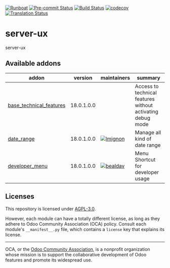 
[![Runboat](https://img.shields.io/badge/runboat-Try%20me-875A7B.png)](https://runboat.odoo-community.org/builds?repo=OCA/server-ux&target_branch=18.0)
[![Pre-commit Status](https://github.com/OCA/server-ux/actions/workflows/pre-commit.yml/badge.svg?branch=18.0)](https://github.com/OCA/server-ux/actions/workflows/pre-commit.yml?query=branch%3A18.0)
[![Build Status](https://github.com/OCA/server-ux/actions/workflows/test.yml/badge.svg?branch=18.0)](https://github.com/OCA/server-ux/actions/workflows/test.yml?query=branch%3A18.0)
[![codecov](https://codecov.io/gh/OCA/server-ux/branch/18.0/graph/badge.svg)](https://codecov.io/gh/OCA/server-ux)
[![Translation Status](https://translation.odoo-community.org/widgets/server-ux-18-0/-/svg-badge.svg)](https://translation.odoo-community.org/engage/server-ux-18-0/?utm_source=widget)

<!-- /!\ do not modify above this line -->

# server-ux

server-ux

<!-- /!\ do not modify below this line -->

<!-- prettier-ignore-start -->

[//]: # (addons)

Available addons
----------------
addon | version | maintainers | summary
--- | --- | --- | ---
[base_technical_features](base_technical_features/) | 18.0.1.0.0 |  | Access to technical features without activating debug mode
[date_range](date_range/) | 18.0.1.0.0 | [![lmignon](https://github.com/lmignon.png?size=30px)](https://github.com/lmignon) | Manage all kind of date range
[developer_menu](developer_menu/) | 18.0.1.0.0 | [![bealdav](https://github.com/bealdav.png?size=30px)](https://github.com/bealdav) | Menu Shortcut for developer usage

[//]: # (end addons)

<!-- prettier-ignore-end -->

## Licenses

This repository is licensed under [AGPL-3.0](LICENSE).

However, each module can have a totally different license, as long as they adhere to Odoo Community Association (OCA)
policy. Consult each module's `__manifest__.py` file, which contains a `license` key
that explains its license.

----
OCA, or the [Odoo Community Association](http://odoo-community.org/), is a nonprofit
organization whose mission is to support the collaborative development of Odoo features
and promote its widespread use.
